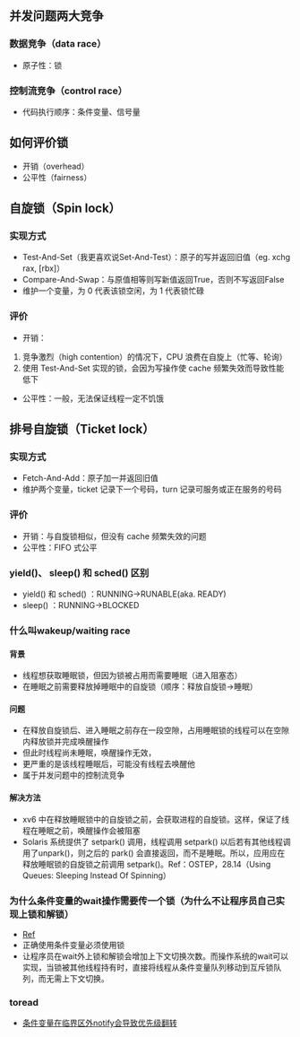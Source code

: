 ## 并发问题两大竞争
### 数据竞争（data race）
- 原子性：锁
### 控制流竞争（control race）
- 代码执行顺序：条件变量、信号量

## 如何评价锁
- 开销（overhead）
- 公平性（fairness）
## 自旋锁（Spin lock）
### 实现方式
- Test-And-Set（我更喜欢说Set-And-Test）：原子的写并返回旧值（eg. xchg rax, [rbx]）
- Compare-And-Swap：与原值相等则写新值返回True，否则不写返回False
- 维护一个变量，为 0 代表该锁空闲，为 1 代表锁忙碌
### 评价
- 开销： 
1. 竞争激烈（high contention）的情况下，CPU 浪费在自旋上（忙等、轮询）
2. 使用 Test-And-Set 实现的锁，会因为写操作使 cache 频繁失效而导致性能低下
- 公平性：一般，无法保证线程一定不饥饿

## 排号自旋锁（Ticket lock）
### 实现方式
- Fetch-And-Add：原子加一并返回旧值
- 维护两个变量，ticket 记录下一个号码，turn 记录可服务或正在服务的号码
### 评价
- 开销：与自旋锁相似，但没有 cache 频繁失效的问题
- 公平性：FIFO 式公平

### yield()、 sleep() 和 sched() 区别
- yield() 和 sched() ：RUNNING->RUNABLE(aka. READY)
- sleep() ：RUNNING->BLOCKED

### 什么叫wakeup/waiting race
#### 背景
- 线程想获取睡眠锁，但因为锁被占用而需要睡眠（进入阻塞态）
- 在睡眠之前需要释放掉睡眠中的自旋锁（顺序：释放自旋锁->睡眠）
#### 问题
- 在释放自旋锁后、进入睡眠之前存在一段空隙，占用睡眠锁的线程可以在空隙内释放锁并完成唤醒操作
- 但此时线程尚未睡眠，唤醒操作无效，
- 更严重的是该线程睡眠后，可能没有线程去唤醒他
- 属于并发问题中的控制流竞争
#### 解决方法
- xv6 中在释放睡眠锁中的自旋锁之前，会获取进程的自旋锁。这样，保证了线程在睡眠之前，唤醒操作会被阻塞
- Solaris 系统提供了 setpark() 调用，线程调用 setpark() 以后若有其他线程调用了unpark()，则之后的 park() 会直接返回，而不是睡眠。所以，应用应在释放睡眠锁的自旋锁之前调用 setpark()。Ref：OSTEP，28.14（Using Queues: Sleeping Instead Of Spinning）

### 为什么条件变量的wait操作需要传一个锁（为什么不让程序员自己实现上锁和解锁）
- [Ref](https://stackoverflow.com/a/46937081)
- 正确使用条件变量必须使用锁
- 让程序员在wait外上锁和解锁会增加上下文切换次数。而操作系统的wait可以实现，当锁被其他线程持有时，直接将线程从条件变量队列移动到互斥锁队列，而无需上下文切换。
### toread
- [条件变量在临界区外notify会导致优先级翻转](https://groups.google.com/g/comp.programming.threads/c/wEUgPq541v8/m/ZByyyS8acqMJ)
